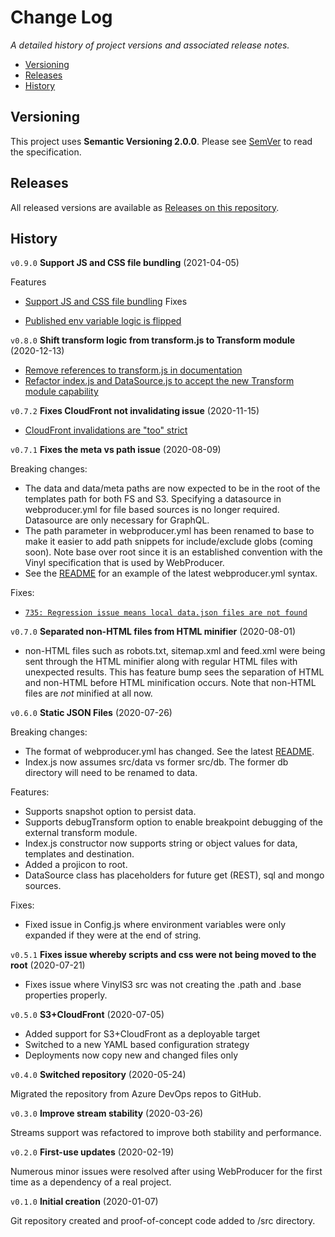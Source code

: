 # Change Log  <!-- omit in toc -->

_A detailed history of project versions and associated release notes._

- [Versioning](#versioning)
- [Releases](#releases)
- [History](#history)

## Versioning

This project uses **Semantic Versioning 2.0.0**. Please see [SemVer](https://semver.org/) to read the specification.

## Releases

All released versions are available as [Releases on this repository](https://github.com/tforster/webproducer/releases).

## History

`v0.9.0` **Support JS and CSS file bundling** (2021-04-05)

Features

- [Support JS and CSS file bundling](https://dev.azure.com/techsmarts/TechSmarts/_workitems/edit/334)
Fixes

- [Published env variable logic is flipped](https://dev.azure.com/techsmarts/TechSmarts/_workitems/edit/762)

`v0.8.0` **Shift transform logic from transform.js to Transform module** (2020-12-13)

- [Remove references to transform.js in documentation](https://dev.azure.com/techsmarts/TechSmarts/_workitems/edit/830)
- [Refactor index.js and DataSource.js to accept the new Transform module capability](https://dev.azure.com/techsmarts/TechSmarts/_workitems/edit/831)

`v0.7.2` **Fixes CloudFront not invalidating issue** (2020-11-15)

- [CloudFront invalidations are "too" strict](https://dev.azure.com/techsmarts/TechSmarts/_workitems/edit/743)
  
`v0.7.1` **Fixes the meta vs path issue** (2020-08-09)

Breaking changes:

- The data and data/meta paths are now expected to be in the root of the templates path for both FS and S3. Specifying a datasource in webproducer.yml for file based sources is no longer required. Datasource are only necessary for GraphQL.
- The path parameter in webproducer.yml has been renamed to base to make it easier to add path snippets for include/exclude globs (coming soon). Note base over root since it is an established convention with the Vinyl specification that is used by WebProducer.
- See the [README](README.md) for an example of the latest webproducer.yml syntax.

Fixes:

- [`735: Regression issue means local data.json files are not found`](https://dev.azure.com/techsmarts/Web%20Producer/_workitems/edit/735)

`v0.7.0` **Separated non-HTML files from HTML minifier** (2020-08-01)

- non-HTML files such as robots.txt, sitemap.xml and feed.xml were being sent through the HTML minifier along with regular HTML files with unexpected results. This has feature bump sees the separation of HTML and non-HTML before HTML minification occurs. Note that non-HTML files are _not_ minified at all now.

`v0.6.0` **Static JSON Files** (2020-07-26)

Breaking changes:

- The format of webproducer.yml has changed. See the latest [README](README.md).
- Index.js now assumes src/data vs former src/db. The former db directory will need to be renamed to data.

Features:

- Supports snapshot option to persist data.
- Supports debugTransform option to enable breakpoint debugging of the external transform module.
- Index.js constructor now supports string or object values for data, templates and destination.
- Added a projicon to root.
- DataSource class has placeholders for future get (REST), sql and mongo sources.

Fixes:

- Fixed issue in Config.js where environment variables were only expanded if they were at the end of string.

`v0.5.1` **Fixes issue whereby scripts and css were not being moved to the root** (2020-07-21)

- Fixes issue where VinylS3 src was not creating the .path and .base properties properly.

`v0.5.0` **S3+CloudFront** (2020-07-05)

- Added support for S3+CloudFront as a deployable target
- Switched to a new YAML based configuration strategy
- Deployments now copy new and changed files only

`v0.4.0` **Switched repository** (2020-05-24)

Migrated the repository from Azure DevOps repos to GitHub.

`v0.3.0` **Improve stream stability** (2020-03-26)

Streams support was refactored to improve both stability and performance.

`v0.2.0` **First-use updates** (2020-02-19)

Numerous minor issues were resolved after using WebProducer for the first time as a dependency of a real project.

`v0.1.0` **Initial creation** (2020-01-07)

Git repository created and proof-of-concept code added to /src directory.
